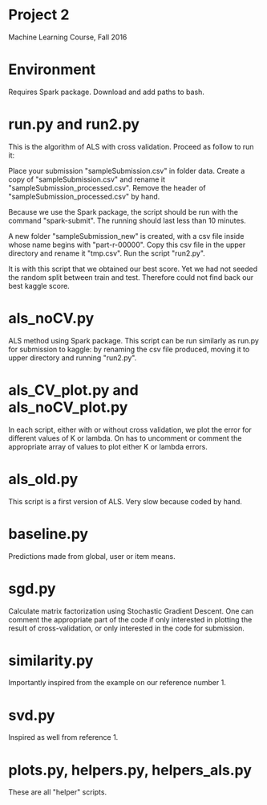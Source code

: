 

# Project 2 


Machine Learning Course, Fall 2016





# Environment


Requires Spark package. Download and add paths to bash. 





# run.py and run2.py


This is the algorithm of ALS with cross validation. Proceed as follow to run it:


Place your submission "sampleSubmission.csv" in folder data. Create a copy of "sampleSubmission.csv" and rename it "sampleSubmission_processed.csv". Remove the header of "sampleSubmission_processed.csv" by hand.


Because we use the Spark package, the script should be run with the command "spark-submit". The running should last less than 10 minutes.





A new folder "sampleSubmission_new" is created, with a csv file inside whose name begins with "part-r-00000". Copy this csv file in the upper directory and rename it "tmp.csv". Run the script "run2.py".





It is with this script that we obtained our best score. Yet we had not seeded the random split between train and test. Therefore could not find back our best kaggle score.





# als_noCV.py


ALS method using Spark package. This script can be run similarly as run.py for submission to kaggle: by renaming the csv file produced, moving it to upper directory and running "run2.py".





# als_CV_plot.py and als_noCV_plot.py 


In each script, either with or without cross validation, we plot the error for different values of K or lambda. On has to uncomment or comment the appropriate array of values to plot either K or lambda errors.





# als_old.py


This script is a first version of ALS. Very slow because coded by hand.





# baseline.py


Predictions made from global, user or item means.





# sgd.py


Calculate matrix factorization using Stochastic Gradient Descent. One can comment the appropriate part of the code if only interested in plotting the result of cross-validation, or only interested in the code for submission.





# similarity.py 


Importantly inspired from the example on our reference number 1.





# svd.py


Inspired as well from reference 1.





# plots.py, helpers.py, helpers_als.py


These are all "helper" scripts.




